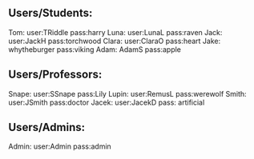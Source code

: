 ## Users/Students:
Tom: user:TRiddle pass:harry
Luna: user:LunaL pass:raven
Jack: user:JackH pass:torchwood
Clara: user:ClaraO pass:heart
Jake: whytheburger pass:viking
Adam: AdamS pass:apple

## Users/Professors:
Snape: user:SSnape pass:Lily
Lupin: user:RemusL pass:werewolf
Smith: user:JSmith pass:doctor
Jacek: user:JacekD pass: artificial

## Users/Admins:
Admin: user:Admin pass:admin
